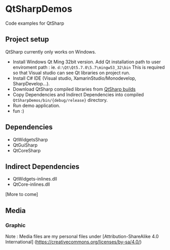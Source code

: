 # QtSharpDemos
Code examples for QtSharp

## Project setup

QtSharp currently only works on Windows.
* Install Windows Qt Ming 32bit version. Add Qt installation path to user enviroment path : ie. `d:\Qt\Qt5.7.0\5.7\mingw53_32\bin`
This is required so that Visual studio can see Qt libraries on project run.
* Install C# IDE (Visual studio, XamarinStudio/Monodevelop, SharpDevelop...).
* Download QtSharp compiled libraries from [QtSharp builds](https://github.com/ddobrev/QtSharp/releases)
* Copy Dependencies and Indirect Dependencies into compiled `QtSharpDemos/bin/{debug/release}` directory.
* Run demo application.
* fun :)

## Dependencies

* QtWidgetsSharp
* QtGuiSharp
* QtCoreSharp

## Indirect Dependencies

* QtWidgets-inlines.dll
* QtCore-inlines.dll

[More to come]

## Media


### Graphic

Note : Media files are my personal files under [Attribution-ShareAlike 4.0 International] (https://creativecommons.org/licenses/by-sa/4.0/)


